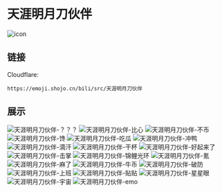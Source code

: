 # 天涯明月刀伙伴
![icon](https://emoji.shojo.cn/bili/src/天涯明月刀伙伴/icon.png)
## 链接
Cloudflare:
```
https://emoji.shojo.cn/bili/src/天涯明月刀伙伴
```
## 展示
![天涯明月刀伙伴-？？？](https://emoji.shojo.cn/bili/src/天涯明月刀伙伴/天涯明月刀伙伴-？？？.png)
![天涯明月刀伙伴-比心](https://emoji.shojo.cn/bili/src/天涯明月刀伙伴/天涯明月刀伙伴-比心.png)
![天涯明月刀伙伴-不币](https://emoji.shojo.cn/bili/src/天涯明月刀伙伴/天涯明月刀伙伴-不币.png)
![天涯明月刀伙伴-馋](https://emoji.shojo.cn/bili/src/天涯明月刀伙伴/天涯明月刀伙伴-馋.png)
![天涯明月刀伙伴-吃瓜](https://emoji.shojo.cn/bili/src/天涯明月刀伙伴/天涯明月刀伙伴-吃瓜.png)
![天涯明月刀伙伴-冲鸭](https://emoji.shojo.cn/bili/src/天涯明月刀伙伴/天涯明月刀伙伴-冲鸭.png)
![天涯明月刀伙伴-滴汗](https://emoji.shojo.cn/bili/src/天涯明月刀伙伴/天涯明月刀伙伴-滴汗.png)
![天涯明月刀伙伴-干杯](https://emoji.shojo.cn/bili/src/天涯明月刀伙伴/天涯明月刀伙伴-干杯.png)
![天涯明月刀伙伴-好起来了](https://emoji.shojo.cn/bili/src/天涯明月刀伙伴/天涯明月刀伙伴-好起来了.png)
![天涯明月刀伙伴-击掌](https://emoji.shojo.cn/bili/src/天涯明月刀伙伴/天涯明月刀伙伴-击掌.png)
![天涯明月刀伙伴-锦鲤光环](https://emoji.shojo.cn/bili/src/天涯明月刀伙伴/天涯明月刀伙伴-锦鲤光环.png)
![天涯明月刀伙伴-氪](https://emoji.shojo.cn/bili/src/天涯明月刀伙伴/天涯明月刀伙伴-氪.png)
![天涯明月刀伙伴-麻了](https://emoji.shojo.cn/bili/src/天涯明月刀伙伴/天涯明月刀伙伴-麻了.png)
![天涯明月刀伙伴-牛币](https://emoji.shojo.cn/bili/src/天涯明月刀伙伴/天涯明月刀伙伴-牛币.png)
![天涯明月刀伙伴-破防](https://emoji.shojo.cn/bili/src/天涯明月刀伙伴/天涯明月刀伙伴-破防.png)
![天涯明月刀伙伴-上班](https://emoji.shojo.cn/bili/src/天涯明月刀伙伴/天涯明月刀伙伴-上班.png)
![天涯明月刀伙伴-贴贴](https://emoji.shojo.cn/bili/src/天涯明月刀伙伴/天涯明月刀伙伴-贴贴.png)
![天涯明月刀伙伴-星星眼](https://emoji.shojo.cn/bili/src/天涯明月刀伙伴/天涯明月刀伙伴-星星眼.png)
![天涯明月刀伙伴-宇宙](https://emoji.shojo.cn/bili/src/天涯明月刀伙伴/天涯明月刀伙伴-宇宙.png)
![天涯明月刀伙伴-emo](https://emoji.shojo.cn/bili/src/天涯明月刀伙伴/天涯明月刀伙伴-emo.png)
